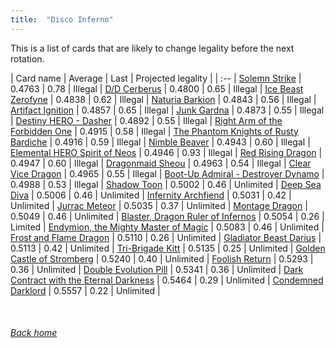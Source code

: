 ```yaml
---
title:  "Disco Inferno"
---
```


This is a list of cards that are likely to change legality before the next rotation.

| Card name | Average | Last | Projected legality |
| :-- |
[Solemn Strike](https://db.ygoprodeck.com/card/?search=Solemn%20Strike) | 0.4763 | 0.78 | Illegal |
[D/D Cerberus](https://db.ygoprodeck.com/card/?search=D/D%20Cerberus) | 0.4800 | 0.65 | Illegal |
[Ice Beast Zerofyne](https://db.ygoprodeck.com/card/?search=Ice%20Beast%20Zerofyne) | 0.4838 | 0.62 | Illegal |
[Naturia Barkion](https://db.ygoprodeck.com/card/?search=Naturia%20Barkion) | 0.4843 | 0.56 | Illegal |
[Artifact Ignition](https://db.ygoprodeck.com/card/?search=Artifact%20Ignition) | 0.4857 | 0.65 | Illegal |
[Junk Gardna](https://db.ygoprodeck.com/card/?search=Junk%20Gardna) | 0.4873 | 0.55 | Illegal |
[Destiny HERO - Dasher](https://db.ygoprodeck.com/card/?search=Destiny%20HERO%20-%20Dasher) | 0.4892 | 0.55 | Illegal |
[Right Arm of the Forbidden One](https://db.ygoprodeck.com/card/?search=Right%20Arm%20of%20the%20Forbidden%20One) | 0.4915 | 0.58 | Illegal |
[The Phantom Knights of Rusty Bardiche](https://db.ygoprodeck.com/card/?search=The%20Phantom%20Knights%20of%20Rusty%20Bardiche) | 0.4916 | 0.59 | Illegal |
[Nimble Beaver](https://db.ygoprodeck.com/card/?search=Nimble%20Beaver) | 0.4943 | 0.60 | Illegal |
[Elemental HERO Spirit of Neos](https://db.ygoprodeck.com/card/?search=Elemental%20HERO%20Spirit%20of%20Neos) | 0.4946 | 0.93 | Illegal |
[Red Rising Dragon](https://db.ygoprodeck.com/card/?search=Red%20Rising%20Dragon) | 0.4947 | 0.60 | Illegal |
[Dragonmaid Sheou](https://db.ygoprodeck.com/card/?search=Dragonmaid%20Sheou) | 0.4963 | 0.54 | Illegal |
[Clear Vice Dragon](https://db.ygoprodeck.com/card/?search=Clear%20Vice%20Dragon) | 0.4965 | 0.55 | Illegal |
[Boot-Up Admiral - Destroyer Dynamo](https://db.ygoprodeck.com/card/?search=Boot-Up%20Admiral%20-%20Destroyer%20Dynamo) | 0.4988 | 0.53 | Illegal |
[Shadow Toon](https://db.ygoprodeck.com/card/?search=Shadow%20Toon) | 0.5002 | 0.46 | Unlimited |
[Deep Sea Diva](https://db.ygoprodeck.com/card/?search=Deep%20Sea%20Diva) | 0.5006 | 0.46 | Unlimited |
[Infernity Archfiend](https://db.ygoprodeck.com/card/?search=Infernity%20Archfiend) | 0.5031 | 0.42 | Unlimited |
[Jurrac Meteor](https://db.ygoprodeck.com/card/?search=Jurrac%20Meteor) | 0.5035 | 0.37 | Unlimited |
[Montage Dragon](https://db.ygoprodeck.com/card/?search=Montage%20Dragon) | 0.5049 | 0.46 | Unlimited |
[Blaster, Dragon Ruler of Infernos](https://db.ygoprodeck.com/card/?search=Blaster,%20Dragon%20Ruler%20of%20Infernos) | 0.5054 | 0.26 | Limited |
[Endymion, the Mighty Master of Magic](https://db.ygoprodeck.com/card/?search=Endymion,%20the%20Mighty%20Master%20of%20Magic) | 0.5083 | 0.46 | Unlimited |
[Frost and Flame Dragon](https://db.ygoprodeck.com/card/?search=Frost%20and%20Flame%20Dragon) | 0.5110 | 0.26 | Unlimited |
[Gladiator Beast Darius](https://db.ygoprodeck.com/card/?search=Gladiator%20Beast%20Darius) | 0.5113 | 0.42 | Unlimited |
[Tri-Brigade Kitt](https://db.ygoprodeck.com/card/?search=Tri-Brigade%20Kitt) | 0.5135 | 0.25 | Unlimited |
[Golden Castle of Stromberg](https://db.ygoprodeck.com/card/?search=Golden%20Castle%20of%20Stromberg) | 0.5240 | 0.40 | Unlimited |
[Foolish Return](https://db.ygoprodeck.com/card/?search=Foolish%20Return) | 0.5293 | 0.36 | Unlimited |
[Double Evolution Pill](https://db.ygoprodeck.com/card/?search=Double%20Evolution%20Pill) | 0.5341 | 0.36 | Unlimited |
[Dark Contract with the Eternal Darkness](https://db.ygoprodeck.com/card/?search=Dark%20Contract%20with%20the%20Eternal%20Darkness) | 0.5464 | 0.29 | Unlimited |
[Condemned Darklord](https://db.ygoprodeck.com/card/?search=Condemned%20Darklord) | 0.5557 | 0.22 | Unlimited |

<br>

###### [Back home](index)